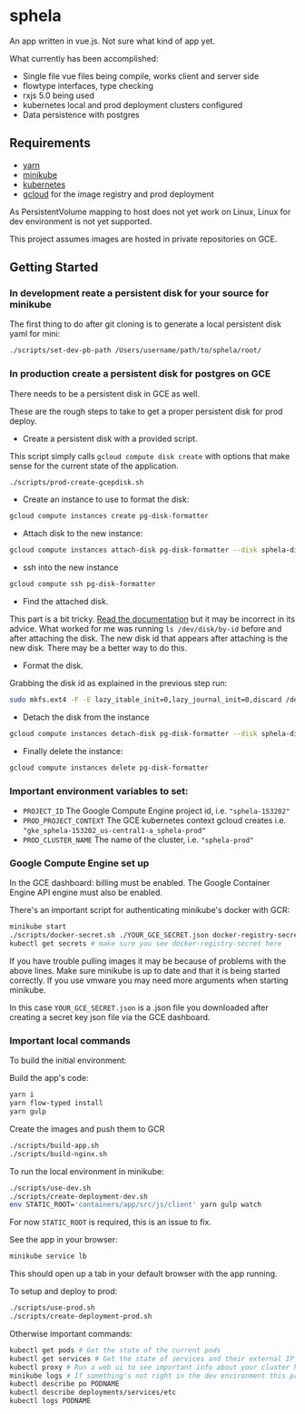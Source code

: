 # sphela

An app written in vue.js. Not sure what kind of app yet.

What currently has been accomplished:

* Single file vue files being compile, works client and server side
* flowtype interfaces, type checking
* rxjs 5.0 being used
* kubernetes local and prod deployment clusters configured
* Data persistence with postgres

## Requirements

* [yarn](https://github.com/yarnpkg/yarn)
* [minikube](https://github.com/kubernetes/minikube)
* [kubernetes](https://github.com/kubernetes/kubernetes)
* [gcloud](https://cloud.google.com/sdk/gcloud/) for the image registry and prod deployment

As PersistentVolume mapping to host does not yet work on Linux, Linux for dev environment is not yet supported.

This project assumes images are hosted in private repositories on GCE.

## Getting Started

### In development reate a persistent disk for your source for minikube

The first thing to do after git cloning is to generate a local persistent disk yaml for mini:

```sh
./scripts/set-dev-pb-path /Users/username/path/to/sphela/root/
```

### In production create a persistent disk for postgres on GCE

There needs to be a persistent disk in GCE as well.

These are the rough steps to take to get a proper persistent disk for prod deploy.

* Create a persistent disk with a provided script.

This script simply calls `gcloud compute disk create` with options that make sense for the current state of the application.

```sh
./scripts/prod-create-gcepdisk.sh
```

* Create an instance to use to format the disk:

```sh
gcloud compute instances create pg-disk-formatter
```

* Attach disk to the new instance:

```sh
gcloud compute instances attach-disk pg-disk-formatter --disk sphela-disk
```

* ssh into the new instance

```sh
gcloud compute ssh pg-disk-formatter
```

* Find the attached disk.

This part is a bit tricky. [Read the documentation](https://cloud.google.com/compute/docs/disks/add-persistent-disk#formatting)
but it may be incorrect in its advice. What worked for me was running `ls /dev/disk/by-id` before and after attaching the disk.
The new disk id that appears after attaching is the new disk. There may be a better way to do this.

* Format the disk.

Grabbing the disk id as explained in the previous step run:

```sh
sudo mkfs.ext4 -F -E lazy_itable_init=0,lazy_journal_init=0,discard /dev/disk/by-id/google-[disk id]
```

* Detach the disk from the instance

```sh
gcloud compute instances detach-disk pg-disk-formatter --disk sphela-disk
```

* Finally delete the instance:

```sh
gcloud compute instances delete pg-disk-formatter
```


### Important environment variables to set:

* `PROJECT_ID` The Google Compute Engine project id, i.e. `"sphela-153202"`
* `PROD_PROJECT_CONTEXT` The GCE kubernetes context gcloud creates i.e. `"gke_sphela-153202_us-central1-a_sphela-prod"`
* `PROD_CLUSTER_NAME` The name of the cluster, i.e. `"sphela-prod"`

### Google Compute Engine set up

In the GCE dashboard: billing must be enabled. The Google Container Engine API engine must also be enabled.

There's an important script for authenticating minikube's docker with GCR:

```sh
minikube start
./scripts/docker-secret.sh ./YOUR_GCE_SECRET.json docker-registry-secret
kubectl get secrets # make sure you see docker-registry-secret here
```

If you have trouble pulling images it may be because of problems with the above lines. Make sure minikube is up to
date and that it is being started correctly. If you use vmware you may need more arguments when starting minikube.

In this case `YOUR_GCE_SECRET.json` is a .json file you downloaded after creating a secret key json file via the GCE
dashboard.

### Important local commands

To build the initial environment:

Build the app's code:

```sh
yarn i
yarn flow-typed install
yarn gulp
```

Create the images and push them to GCR

```sh
./scripts/build-app.sh
./scripts/build-nginx.sh
```

To run the local environment in minikube:

```sh
./scripts/use-dev.sh
./scripts/create-deployment-dev.sh
env STATIC_ROOT='containers/app/src/js/client' yarn gulp watch
```
For now `STATIC_ROOT` is required, this is an issue to fix.

See the app in your browser:

```sh
minikube service lb
```

This should open up a tab in your default browser with the app running.


To setup and deploy to prod:

```sh
./scripts/use-prod.sh
./scripts/create-deployment-prod.sh
```

Otherwise important commands:

```sh
kubectl get pods # Get the state of the current pods
kubectl get services # Get the state of services and their external IP
kubectl proxy # Run a web ui to see important info about your cluster http://127.0.0.1:8000/ui usually.
minikube logs # If something's not right in the dev environment this probably where to check.
kubectl describe po PODNAME
kubectl describe deployments/services/etc
kubectl logs PODNAME
```


